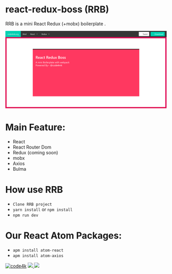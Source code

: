 # react-redux-boss (RRB)
RRB is a mini React Redux (+mobx) boilerplate .

<p align="center" ><img src="./src/assets/rrb1.png"></p>

# Main Feature:

 - React
 - React Router Dom
 - Redux (coming soon)
 - mobx
 - Axios
 - Bulma

# How use RRB

 * `Clone RRB project`
 * `yarn install` or `npm install`
 * `npm run dev`

# Our React Atom Packages:
 - `apm install atom-react`
 - `apm install atom-axios`


 [![code4k](https://img.shields.io/badge/Powered-By-blue.svg)]()
 <a href="https://hellolaravel.org" ><img src="https://img.shields.io/badge/Hello-Laravel-red.svg" >
 <a href="https://twitter.com/code4mk" ><img src="https://img.shields.io/badge/%40-code4mk-brightgreen.svg" >
